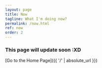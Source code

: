 ```yaml
---
layout: page
title: Now
tagline: What I'm doing now?
permalink: /now.html
ref: now
order: 2
---
```


### This page will update soon :XD

[Go to the Home Page]({{ '/' | absolute_url }})
